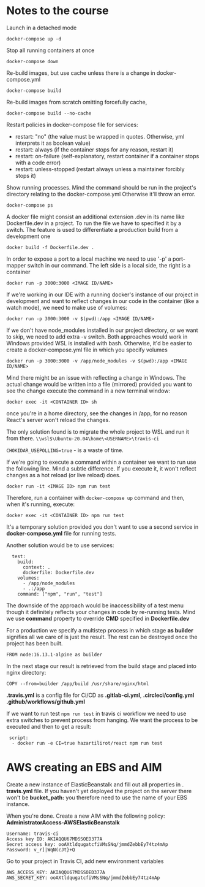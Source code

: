# Notes to the course

Launch in a detached mode

`docker-compose up -d`

Stop all running containers at once

`docker-compose down`

Re-build images, but use cache unless there is a change in docker-compose.yml

`docker-compose build`

Re-build images from scratch omitting forcefully cache,

`docker-compose build --no-cache`

Restart policies in docker-compose file for services:
- restart: "no" (the value must be wrapped in quotes. Otherwise, yml interprets it as boolean value)
- restart: always (if the container stops for any reason, restart it)
- restart: on-failure (self-explanatory, restart container if a container stops with a code error)
- restart: unless-stopped (restart always unless a maintainer forcibly stops it)

Show running processes. Mind the command should be run in the project's directory relating to the docker-compose.yml Otherwise it'll throw an error.

`docker-compose ps`

A docker file might consist an additional extension .dev in its name like 
Dockerfile.dev in a project. To run the file we have to specified it by a 
switch. The feature is used to differentiate a production build from a 
development one

`docker build -f Dockerfile.dev .`

In order to expose a port to a local machine we need to use '-p' a 
port-mapper switch in our command. The left side is a local side, the right 
is a container

`docker run -p 3000:3000 <IMAGE ID/NAME>`

If we're working in our IDE with a running docker's instance of our project 
in development and want to reflect changes in our code in the container 
(like a watch mode), we need to make use of volumes:

`docker run -p 3000:3000 -v $(pwd):/app <IMAGE ID/NAME>`

If we don't have node_modules installed in our project directory, or we want 
to skip, we need to add extra -v switch. Both approaches would work in 
Windows provided WSL is installed with bash. Otherwise, it'd be easier to 
create a docker-compose.yml file in which you specify volumes

`docker run -p 3000:3000 -v /app/node_modules -v $(pwd):/app <IMAGE ID/NAME>`

Mind there might be an issue with reflecting a change in Windows. The actual 
change would be written into a file (mirrored) provided you want to see the 
change execute the command in a new terminal window:

`docker exec -it <CONTAINER ID> sh`

once you're in a home directory, see the changes in /app, for no reason 
React's server won't reload the changes.

The only solution found is to migrate the whole project to WSL and run 
it from there. `\\wsl$\Ubuntu-20.04\home\<USERNAME>\travis-ci`

`CHOKIDAR_USEPOLLING=true` - is a waste of time.

If we're going to execute a command within a container we want to run use 
the following line. Mind a subtle difference. If you execute it, it won't 
reflect changes as a hot reload (or live reload) does. 

`docker run -it <IMAGE ID> npm run test`

Therefore, run a container with `docker-compose up` command and then, when 
it's running, execute:

`docker exec -it <CONTAINER ID> npm run test`

It's a temporary solution provided you don't want to use a second service in 
**docker-compose.yml** file for running tests.

Another solution would be to use services:
````
  test:
    build:
      context: .
      dockerfile: Dockerfile.dev
    volumes:
      - /app/node_modules
      - .:/app
    command: ["npm", "run", "test"]
````
The downside of the approach would be inaccessibility of a test menu though 
it definitely reflects your changes in code by re-running tests. Mind we use 
**command** property to override **CMD** specified in **Dockerfile.dev**

For a production we specify a multistep process in which stage **as 
builder** signifies all we care of is just the result. The rest can be 
destroyed once the project has been built.

`FROM node:16.13.1-alpine as builder`

In the next stage our result is retrieved from the build stage and placed
into nginx directory:

`COPY --from=builder /app/build /usr/share/nginx/html`

**.travis.yml** is a config file for Ci/CD as 
**.gitlab-ci.yml**, 
**.circleci/config.yml**
**.github/workflows/github.yml**

If we want to run test `npm run test` in travis ci workflow we need to use 
extra switches to prevent process from hanging. We want the process to be 
executed and then to get a result:
````
 script:
  - docker run -e CI=true hazartilirot/react npm run test
````

# AWS creating an EBS and AIM

Create a new instance of ElasticBeanstalk and fill out all properties in .
**travis.yml** file. If you haven't yet deployed the project on the server 
there won't be **bucket_path:** you therefore need to use the name of your 
EBS instance.

When you're done. Create a new AIM with the following policy:
**AdministratorAccess-AWSElasticBeanstalk**
````
Username: travis-ci
Access key ID: AKIAQQU67MDSSOED377A
Secret access key: ooAXtldqugatcfiVMsSNq/jmmdZebbEy74tz4mAp
Password: v_r]|WqN(cJt}+Q
````

Go to your project in Travis CI, add new environment variables
````
AWS_ACCESS_KEY: AKIAQQU67MDSSOED377A
AWS_SECRET_KEY: ooAXtldqugatcfiVMsSNq/jmmdZebbEy74tz4mAp
````
